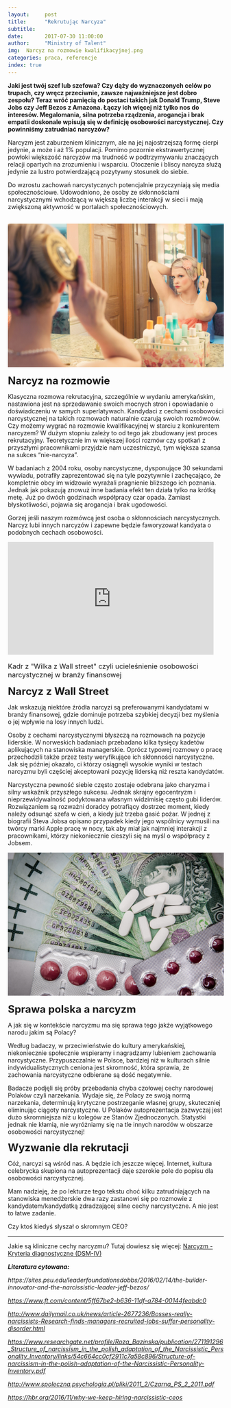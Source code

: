```yaml
---
layout:     post
title:      "Rekrutując Narcyza"
subtitle:  
date:       2017-07-30 11:00:00 
author:     "Ministry of Talent"
img:  Narcyz na rozmowie kwalifikacyjnej.png
categories: praca, referencje
index: true
---
```


<b>
Jaki jest twój szef lub szefowa? Czy dąży do wyznaczonych celów po trupach, czy wręcz przeciwnie, zawsze najważniejsze jest dobro zespołu? Teraz wróć pamięcią do postaci takich  jak Donald Trump, Steve Jobs czy Jeff Bezos z Amazona. Łączy ich więcej niż tylko nos do interesów. Megalomania, silna potrzeba rządzenia, arogancja i  brak empatii doskonale wpisują się w definicję osobowości narcystycznej. Czy powinniśmy zatrudniać narcyzów?</b>

Narcyzm jest zaburzeniem klinicznym, ale na jej najostrzejszą formę cierpi jedynie, a może i aż 1% populacji. Pomimo pozornie ekstrawertycznej powłoki większość narcyzów ma trudność w podtrzymywaniu znaczących relacji opartych na zrozumieniu i wsparciu.
Otoczenie i bliscy narcyza służą jedynie za lustro potwierdzającą pozytywny stosunek do siebie. 

Do wzrostu zachowań narcystycznych potencjalnie przyczyniają się media społecznościowe. Udowodniono, że osoby ze skłonnościami narcystycznymi wchodzącą w większą liczbę interakcji w sieci i mają zwiększoną aktywność w portalach społecznościowych. 

<br>
<img src="/images/rsz_1pretty-woman-makeup-mirror-glamour-39250.jpg" class="img-responsive" alt="Picture">
<br>

<b><font size="5,5">Narcyz na rozmowie</font></b>

Klasyczna rozmowa rekrutacyjna, szczególnie w wydaniu amerykańskim, nastawiona jest na sprzedawanie swoich mocnych stron i opowiadanie o doświadczeniu w samych superlatywach. Kandydaci z cechami osobowości narcystycznej na takich rozmowach naturalnie czarują swoich rozmówców. Czy możemy wygrać na rozmowie kwalifikacyjnej w starciu z konkurentem narcyzem? W dużym stopniu zależy to od tego jak zbudowany jest proces rekrutacyjny. Teoretycznie im w większej ilości rozmów czy spotkań z przyszłymi pracownikami przyjdzie nam uczestniczyć, tym większa szansa na sukces “nie-narcyza”.

W badaniach z 2004 roku, osoby narcystyczne, dysponujące 30 sekundami wywiadu, potrafiły zaprezentować się na tyle pozytywnie i zachęcająco, że kompletnie obcy im widzowie wyrażali pragnienie bliższego ich poznania. Jednak jak pokazują znowuż inne badania efekt ten działa tylko na krótką metę. Już po dwóch godzinach współpracy czar opada. Zamiast błyskotliwości, pojawia się arogancja i brak ugodowości. 

Gorzej jeśli naszym rozmówcą jest osoba o skłonnościach narcystycznych. Narcyz lubi innych narcyzów i zapewne będzie faworyzował kandyata o podobnych cechach osobowości.


<iframe src="https://giphy.com/embed/mI7p0G4N2GLU4" width="480" height="263" frameBorder="0" class="giphy-embed" allowFullScreen></iframe><p><a href="https://giphy.com/gifs/the-wolf-of-wall-street-mI7p0G4N2GLU4"></a></p>

<font size="3">Kadr z "Wilka z Wall street" czyli ucieleśnienie osobowości narcystycznej w branży finansowej</font>
<br>


<b><font size="5,5">Narcyz z Wall Street</font></b>

Jak wskazują niektóre źródła narcyzi są preferowanymi kandydatami w branży finansowej, gdzie dominuje potrzeba szybkiej decyzji bez myślenia o jej wpływie na losy innych ludzi. 

Osoby z cechami narcystycznymi błyszczą na rozmowach na pozycje liderskie. W norweskich badaniach przebadano kilka tysięcy kadetów aplikujących na stanowiska managerskie. Oprócz typowej rozmowy o pracę przechodzili także przez testy weryfikujące ich skłonności narcystyczne. Jak się później okazało, ci którzy osiągnęli wysokie wyniki w testach narcyzmu byli częściej akceptowani pozycję liderską niż reszta kandydatów. 

Narcystyczna pewność siebie często zostaje odebrana jako charyzma i silny wskaźnik przyszłego sukcesu. Jednak skrajny egocentryzm i nieprzewidywalność podyktowana własnym widzimisię często gubi liderów. Rozwiązaniem są rozważni doradcy potrafiący dostrzec moment, kiedy należy odsunąć szefa w cień, a kiedy już trzeba gasić pożar. W jednej z biografii Steva Jobsa opisano przypadek kiedy jego wspólnicy wymusili na twórcy marki Apple pracę w nocy, tak aby miał jak najmniej interakcji z pracownikami, którzy niekoniecznie cieszyli się na myśl o współpracy z Jobsem.


<img src="/images/rsz_medications-money-cure-tablets-47327.jpg" class="img-responsive" alt="Picture">


<b><font size="5,5">Sprawa polska a narcyzm </font></b>

A jak się w kontekście narcyzmu ma się sprawa tego jakże wyjątkowego narodu jakim są Polacy? 

Według badaczy, w przeciwieństwie do kultury amerykańskiej, niekoniecznie społecznie wspieramy i nagradzamy lubieniem zachowania narcystyczne. Przypuszczalnie w Polsce, bardziej niż w kulturach silnie indywidualistycznych ceniona jest skromność, która sprawia, że zachowania narcystyczne odbierane są dość negatywnie.

Badacze podjęli się próby przebadania chyba czołowej cechy narodowej Polaków czyli narzekania. Wydaje się, że Polacy ze swoją normą narzekania, determinują krytyczne postrzeganie  własnej grupy, skuteczniej eliminując ciągoty narcystyczne. U Polaków autoprezentacja zazwyczaj jest dużo skromniejsza niż u kolegów ze Stanów Zjednoczonych. Statystki jednak nie kłamią, nie wyróżniamy się na tle innych narodów w obszarze osobowości narcystycznej!


<b><font size="5,5">Wyzwanie dla rekrutacji</font></b>

Cóż, narcyzi są wśród nas. A będzie ich jeszcze więcej. Internet, kultura celebrycka skupiona na autoprezentacji daje szerokie pole do popisu dla osobowości narcystycznej.

Mam nadzieję, że po lekturze tego tekstu choć kilku zatrudniających na stanowiska menedżerskie dwa razy zastanowi się po rozmowie z kandydatem/kandydatką zdradzającej silne cechy narcystyczne. A nie jest to łatwe zadanie. 

Czy ktoś kiedyś słyszał o skromnym CEO?


- - -

Jakie są kliniczne cechy narcyzmu? Tutaj dowiesz się więcej:
[Narcyzm - Kryteria diagnostyczne (DSM-IV)](https://pl.wikipedia.org/wiki/Narcystyczne_zaburzenie_osobowo%C5%9Bci)


<b><i>Literatura cytowana:</i></b>

<i>
https://sites.psu.edu/leaderfoundationsdobbs/2016/02/14/the-builder-innovator-and-the-narcissistic-leader-jeff-bezos/

https://www.ft.com/content/5ff67be2-b636-11df-a784-00144feabdc0

http://www.dailymail.co.uk/news/article-2677236/Bosses-really-narcissists-Research-finds-managers-recruited-jobs-suffer-personality-disorder.html

https://www.researchgate.net/profile/Roza_Bazinska/publication/271191296_Structure_of_narcissism_in_the_polish_adaptation_of_the_Narcissistic_Personality_Inventory/links/54c664cc0cf2911c7a58c896/Structure-of-narcissism-in-the-polish-adaptation-of-the-Narcissistic-Personality-Inventory.pdf

http://www.spoleczna.psychologia.pl/pliki/2011_2/Czarna_PS_2_2011.pdf

https://hbr.org/2016/11/why-we-keep-hiring-narcissistic-ceos

</i>